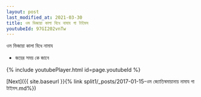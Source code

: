 ```yaml
---
layout: post
last_modified_at: 2021-03-30
title: ওম ভিজায়া কালা বিধে নামায গা টাইমস
youtubeId: 97GI202vnTw
---
```

 
 
 ওম ভিজায়া কালা বিধে নামায  
 
 -  জয়ের সময় কে জানে 
 
  
 
  
 
 
 
 
 
 


{% include youtubePlayer.html id=page.youtubeId %}
 
[Next]({{ site.baseurl }}{% link  split1/_posts/2017-01-15-ওম জ্যোতিষমায়ানায় নামায গা টাইমস.md%})
 

